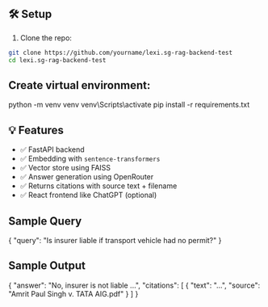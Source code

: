 ## 🛠️ Setup

1. Clone the repo:
```bash
git clone https://github.com/yourname/lexi.sg-rag-backend-test
cd lexi.sg-rag-backend-test
```

## Create virtual environment:
python -m venv venv
venv\Scripts\activate
pip install -r requirements.txt


## 💡 Features

- ✅ FastAPI backend
- ✅ Embedding with `sentence-transformers`
- ✅ Vector store using FAISS
- ✅ Answer generation using OpenRouter 
- ✅ Returns citations with source text + filename
- ✅ React frontend like ChatGPT (optional)


## Sample Query
{
  "query": "Is insurer liable if transport vehicle had no permit?"
}
## Sample Output

{
  "answer": "No, insurer is not liable ...",
  "citations": [
    {
      "text": "...",
      "source": "Amrit Paul Singh v. TATA AIG.pdf"
    }
  ]
}

